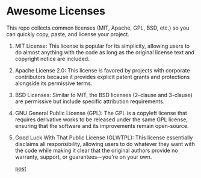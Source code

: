 # Awesome Licenses

This repo collects common licenses (MIT, Apache, GPL, BSD, etc.) so you can quickly copy, paste, and license your project.

1. MIT License:
   This license is popular for its simplicity, allowing users to do almost anything with the code as long as the original license text and copyright notice are included.

2. Apache License 2.0:
   This license is favored by projects with corporate contributors because it provides explicit patent grants and protections alongside its permissive terms.

3. BSD Licenses:
   Similar to MIT, the BSD licenses (2-clause and 3-clause) are permissive but include specific attribution requirements.

4. GNU General Public License (GPL):
   The GPL is a copyleft license that requires derivative works to be released under the same GPL license, ensuring that the software and its improvements remain open-source.

5. Good Luck With That Public License (GLWTPL):
   This license essentially disclaims all responsibility, allowing users to do whatever they want with the code while making it clear that the original authors provide no warranty, support, or guarantees—you're on your own.

   [post]()
